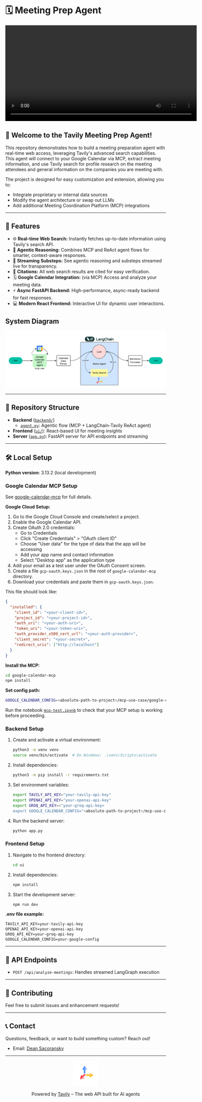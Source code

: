 # 🗓️ Meeting Prep Agent

<div align="center">
  <video src="images/meeting-prep-agent.mp4" width="600" controls></video>
</div>


## 👋 Welcome to the Tavily Meeting Prep Agent!

This repository demonstrates how to build a meeting preparation agent with real-time web access, leveraging Tavily's advanced search capabilities. This agent will connect to your Google Calendar via MCP, extract meeting information, and use Tavily search for profile research on the meeting attendees and general information on the companies you are meeting with.

The project is designed for easy customization and extension, allowing you to:

- Integrate proprietary or internal data sources
- Modify the agent architecture or swap out LLMs
- Add additional Meeting Coordination Platform (MCP) integrations

---

## 🚀 Features

- 🌐 **Real-time Web Search:** Instantly fetches up-to-date information using Tavily's search API.
- 🧠 **Agentic Reasoning:** Combines MCP and ReAct agent flows for smarter, context-aware responses.
- 🔄 **Streaming Substeps:** See agentic reasoning and substeps streamed live for transparency.
- 🔗 **Citations:** All web search results are cited for easy verification.
- 🗓️ **Google Calendar Integration:** (via MCP) Access and analyze your meeting data.
- ⚡ **Async FastAPI Backend:** High-performance, async-ready backend for fast responses.
- 💻 **Modern React Frontend:** Interactive UI for dynamic user interactions.

## System Diagram
![LangGraph Backend Architecture](images/diagram.png)

---
## 📂 Repository Structure

- **Backend** ([`backend/`](./backend))
  - [`agent.py`](./backend/agent.py): Agentic flow (MCP + LangChain-Tavily ReAct agent)
- **Frontend** ([`ui/`](./ui)): React-based UI for meeting insights
- **Server** ([`app.py`](./app.py)): FastAPI server for API endpoints and streaming

---


## 🛠️ Local Setup

**Python version:** 3.13.2 (local development)

### Google Calendar MCP Setup

See [google-calendar-mcp](https://github.com/nspady/google-calendar-mcp) for full details.

**Google Cloud Setup:**
1. Go to the Google Cloud Console and create/select a project.
2. Enable the Google Calendar API.
3. Create OAuth 2.0 credentials:
   - Go to Credentials
   - Click "Create Credentials" > "OAuth client ID"
   - Choose "User data" for the type of data that the app will be accessing
   - Add your app name and contact information
   - Select "Desktop app" as the application type
4. Add your email as a test user under the OAuth Consent screen.
5. Create a file `gcp-oauth.keys.json` in the root of `google-calendar-mcp` directory.
5. Download your credentials and paste them in `gcp-oauth.keys.json`.

This file should look like:

```json
{
  "installed": {
    "client_id": "<your-client-id>",
    "project_id": "<your-project-id>",
    "auth_uri": "<your-auth-uri>",
    "token_uri": "<your-token-uri>",
    "auth_provider_x509_cert_url": "<your-auth-provider>",
    "client_secret": "<your-secret>",
    "redirect_uris": ["http://localhost"]
  }
}
```

**Install the  MCP:**
```bash
cd google-calendar-mcp
npm install
```

**Set config path:**
```bash
GOOGLE_CALENDAR_CONFIG=<absolute-path-to-project>/mcp-use-case/google-calendar-mcp/build/index.js
```
Run the notebook [`mcp-test.ipynb`](./notebooks/mcp-test.ipynb) to check that your MCP setup is working before proceeding.


### Backend Setup

1. Create and activate a virtual environment:
    ```bash
    python3 -m venv venv
    source venv/bin/activate  # On Windows: .\venv\Scripts\activate
    ```
2. Install dependencies:
    ```bash
    python3 -m pip install -r requirements.txt
    ```
3. Set environment variables:
    ```bash
    export TAVILY_API_KEY="your-tavily-api-key"
    export OPENAI_API_KEY="your-openai-api-key"
    export GROQ_API_KEY=<"your-groq-api-key>
    export GOOGLE_CALENDAR_CONFIG="<absolute-path-to-project>/mcp-use-case/google-calendar-mcp/build/index.js"
    ```
4. Run the backend server:
    ```bash
    python app.py
    ```

### Frontend Setup

1. Navigate to the frontend directory:
    ```bash
    cd ui
    ```
2. Install dependencies:
    ```bash
    npm install
    ```
3. Start the development server:
    ```bash
    npm run dev
    ```

**.env file example:**
```env
TAVILY_API_KEY=your-tavily-api-key
OPENAI_API_KEY=your-openai-api-key
GROQ_API_KEY=your-groq-api-key
GOOGLE_CALENDAR_CONFIG=your-google-config
```

---


## 📡 API Endpoints

- `POST /api/analyze-meetings`: Handles streamed LangGraph execution

---

## 🤝 Contributing

Feel free to submit issues and enhancement requests!

---

## 📞 Contact

Questions, feedback, or want to build something custom? Reach out!

- Email: [Dean Sacoransky](mailto:deansa@tavily.com)

---

<div align="center">
  <img src="images/logo_circle.png" alt="Tavily Logo" width="80"/>
  <p>Powered by <a href="https://tavily.com">Tavily</a> – The web API built for AI agents</p>
</div>

